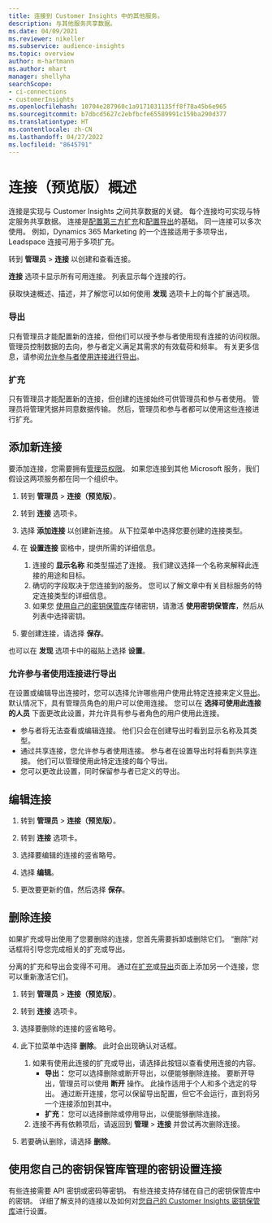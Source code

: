 ```yaml
---
title: 连接到 Customer Insights 中的其他服务。
description: 与其他服务共享数据。
ms.date: 04/09/2021
ms.reviewer: nikeller
ms.subservice: audience-insights
ms.topic: overview
author: m-hartmann
ms.author: mhart
manager: shellyha
searchScope:
- ci-connections
- customerInsights
ms.openlocfilehash: 10704e287960c1a9171031135ff8f78a45b6e965
ms.sourcegitcommit: b7dbcd5627c2ebfbcfe65589991c159ba290d377
ms.translationtype: HT
ms.contentlocale: zh-CN
ms.lasthandoff: 04/27/2022
ms.locfileid: "8645791"
---
```

# <a name="connections-preview-overview"></a>连接（预览版）概述

连接是实现与 Customer Insights 之间共享数据的关键。 每个连接均可实现与特定服务共享数据。 连接是[配置第三方扩充](enrichment-hub.md)和[配置导出](export-destinations.md)的基础。 同一连接可以多次使用。 例如，Dynamics 365 Marketing 的一个连接适用于多项导出，Leadspace 连接可用于多项扩充。

转到 **管理员** > **连接** 以创建和查看连接。

**连接** 选项卡显示所有可用连接。 列表显示每个连接的行。 

获取快速概述、描述，并了解您可以如何使用 **发现** 选项卡上的每个扩展选项。

### <a name="exports"></a>导出

只有管理员才能配置新的连接，但他们可以授予参与者使用现有连接的访问权限。 管理员控制数据的去向，参与者定义满足其需求的有效载荷和频率。 有关更多信息，请参阅[允许参与者使用连接进行导出](#allow-contributors-to-use-a-connection-for-exports)。

### <a name="enrichments"></a>扩充

只有管理员才能配置新的连接，但创建的连接始终可供管理员和参与者使用。 管理员将管理凭据并同意数据传输。 然后，管理员和参与者都可以使用这些连接进行扩充。

## <a name="add-a-new-connection"></a>添加新连接

要添加连接，您需要拥有[管理员权限](permissions.md)。 如果您连接到其他 Microsoft 服务，我们假设这两项服务都在同一个组织中。

1. 转到 **管理员** > **连接（预览版）**。

1. 转到 **连接** 选项卡。

1. 选择 **添加连接** 以创建新连接。 从下拉菜单中选择您要创建的连接类型。

1. 在 **设置连接** 窗格中，提供所需的详细信息。 
   1. 连接的 **显示名称** 和类型描述了连接。 我们建议选择一个名称来解释此连接的用途和目标。
   1. 确切的字段取决于您连接到的服务。 您可以了解文章中有关目标服务的特定连接类型的详细信息。
   1. 如果您 [使用自己的密钥保管库](use-azure-key-vault.md)存储密钥，请激活 **使用密钥保管库**，然后从列表中选择密钥。

1. 要创建连接，请选择 **保存**。

也可以在 **发现** 选项卡中的磁贴上选择 **设置**。

### <a name="allow-contributors-to-use-a-connection-for-exports"></a>允许参与者使用连接进行导出

在设置或编辑导出连接时，您可以选择允许哪些用户使用此特定连接来定义[导出](export-destinations.md)。 默认情况下，具有管理员角色的用户可以使用连接。 您可以在 **选择可使用此连接的人员** 下面更改此设置，并允许具有参与者角色的用户使用此连接。

- 参与者将无法查看或编辑连接。 他们只会在创建导出时看到显示名称及其类型。
- 通过共享连接，您允许参与者使用连接。 参与者在设置导出时将看到共享连接。 他们可以管理使用此特定连接的每个导出。
- 您可以更改此设置，同时保留参与者已定义的导出。

## <a name="edit-a-connection"></a>编辑连接

1. 转到 **管理员** > **连接（预览版）**。

1. 转到 **连接** 选项卡。

1. 选择要编辑的连接的竖省略号。

1. 选择 **编辑**。

1. 更改要更新的值，然后选择 **保存**。

## <a name="remove-a-connection"></a>删除连接

如果扩充或导出使用了您要删除的连接，您首先需要拆卸或删除它们。 “删除”对话框将引导您完成相关的扩充或导出。 

分离的扩充和导出会变得不可用。 通过在[扩充](enrichment-hub.md)或[导出](export-destinations.md)页面上添加另一个连接，您可以重新激活它们。

1. 转到 **管理员** > **连接（预览版）**。

1. 转到 **连接** 选项卡。

1. 选择要删除的连接的竖省略号。

1. 此下拉菜单中选择 **删除**。 此时会出现确认对话框。

   1. 如果有使用此连接的扩充或导出，请选择此按钮以查看使用连接的内容。
      - **导出：** 您可以选择删除或断开导出，以便能够删除连接。 要断开导出，管理员可以使用 **断开** 操作。 此操作适用于个人和多个选定的导出。 通过断开连接，您可以保留导出配置，但它不会运行，直到将另一个连接添加到其中。
      - **扩充：** 您可以选择删除或停用导出，以便能够删除连接。 
   1. 连接不再有依赖项后，请返回到 **管理** > **连接** 并尝试再次删除连接。

1. 若要确认删除，请选择 **删除**。

## <a name="set-up-connections-with-secrets-managed-by-your-own-key-vault"></a>使用您自己的密钥保管库管理的密钥设置连接

有些连接需要 API 密钥或密码等密钥。 有些连接支持存储在自己的密钥保管库中的密钥。 详细了解支持的连接以及如何对[您自己的 Customer Insights 密钥保管库](use-azure-key-vault.md)进行设置。

